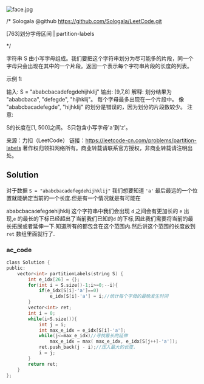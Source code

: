 ![face.jpg](https://pic.leetcode-cn.com/5f44c38cfca16ba4f3886e1c9e298c5ab18a215dc25e965ec357a430e783b3af-face.jpg)

/*
    Sologala   @github    https://github.com/Sologala/LeetCode.git

   [763]划分字母区间
     |     partition-labels

*/

字符串 S 由小写字母组成。我们要把这个字符串划分为尽可能多的片段，同一个字母只会出现在其中的一个片段。返回一个表示每个字符串片段的长度的列表。

示例 1:

输入: S = "ababcbacadefegdehijhklij"
输出: [9,7,8]
解释:
划分结果为 "ababcbaca", "defegde", "hijhklij"。
每个字母最多出现在一个片段中。
像 "ababcbacadefegde", "hijhklij" 的划分是错误的，因为划分的片段数较少。
注意:

S的长度在[1, 500]之间。
S只包含小写字母'a'到'z'。

来源：力扣（LeetCode）
链接：https://leetcode-cn.com/problems/partition-labels
著作权归领扣网络所有。商业转载请联系官方授权，非商业转载请注明出处。

## **Solution** 

对于数据 `S = "ababcbacadefegdehijhklij"` 我们想要知道 `'a'` 最后最远的一个位置就能确定当前的一个长度.但是有一个情况就是有可能在

ababcbaca`d`**e**feg`d`**e**hijhklij  这个字符串中我们会出现 `d` 之间会有更加长的 `e` 出现,`e` 的最长的下标已经超出了当前我们已知的`d` 的下标,因此我们需要将当前的最长拓展或者延伸一下.知道所有的都包含在这个范围内.然后讲这个范围的长度放到`ret` 数组里面就行了.



### **ac_code**
```c
class Solution {
public:
    vector<int> partitionLabels(string S) {
        int e_idx[26] = {};
        for(int i = S.size()-1;i>=0;--i){
            if(e_idx[S[i]-'a']==0)
                e_idx[S[i]-'a'] = i;//统计每个字母的最晚发生时间
        }
        vector<int> ret;
        int i = 0;
        while(i<S.size()){
            int j = i;
            int max_e_idx = e_idx[S[i]-'a'];
            while(j<=max_e_idx)//寻找最长的延伸
                max_e_idx = max( max_e_idx, e_idx[S[j++]-'a']);
            ret.push_back(j - i);//压入最大的长度.
            i = j;
        }
        return ret;
    }
};
```